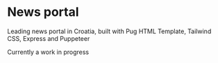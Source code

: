 # News portal
Leading news portal in Croatia, built with Pug HTML Template, Tailwind CSS, Express and Puppeteer

Currently a work in progress
